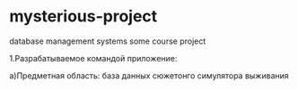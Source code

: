 # mysterious-project
database management systems some course project


1.Разрабатываемое командой приложение: 

a)Предметная область: база данных сюжетонго симулятора выживания
